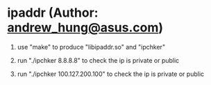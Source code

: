 # ipaddr (Author: andrew_hung@asus.com)

1. use "make" to produce "libipaddr.so" and "ipchker"

2. run "./ipchker 8.8.8.8" to check the ip is private or public
3. run "./ipchker 100.127.200.100" to check the ip is private or public
